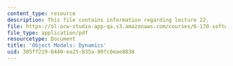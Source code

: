 ```yaml
---
content_type: resource
description: This file contains information regarding lecture 22.
file: https://ol-ocw-studio-app-qa.s3.amazonaws.com/courses/6-170-software-studio-spring-2013/305ff2190440ea25835a80fc0eae8838_MIT6_170S13_22-objt-mdl-dyn.pdf
file_type: application/pdf
resourcetype: Document
title: 'Object Models: Dynamics'
uid: 305ff219-0440-ea25-835a-80fc0eae8838
---
```

